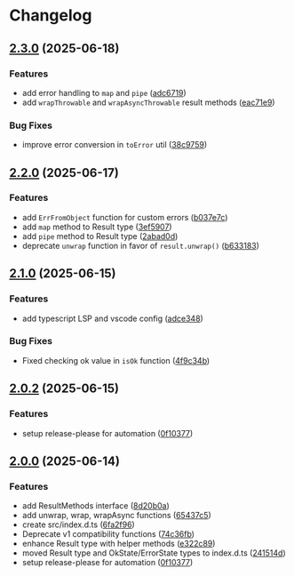 # Changelog

## [2.3.0](https://github.com/AhmedOsman101/lib-result/compare/v2.2.1...v2.3.0) (2025-06-18)

### Features

- add error handling to `map` and `pipe` ([adc6719](https://github.com/AhmedOsman101/lib-result/commit/adc6719533fcb7bec14ed8a5029fcca1a6309120))
- add `wrapThrowable` and `wrapAsyncThrowable` result methods ([eac71e9](https://github.com/AhmedOsman101/lib-result/commit/eac71e97df02ca4c4c8b6e6deb5b6ba89fddb8fd))

### Bug Fixes

- improve error conversion in `toError` util ([38c9759](https://github.com/AhmedOsman101/lib-result/commit/38c97594cbb4e921824a62c87807dbbd10e8ca83))

## [2.2.0](https://github.com/AhmedOsman101/lib-result/compare/v2.1.4...v2.2.0) (2025-06-17)

### Features

- add `ErrFromObject` function for custom errors ([b037e7c](https://github.com/AhmedOsman101/lib-result/commit/b037e7c51b59941dfdab2f4c035cbe257084f39e))
- add `map` method to Result type ([3ef5907](https://github.com/AhmedOsman101/lib-result/commit/3ef59070dc6a3e30b53fce81ebac7b7a519ae567))
- add `pipe` method to Result type ([2abad0d](https://github.com/AhmedOsman101/lib-result/commit/2abad0da24897d5d31974f5e60e038d899c89943))
- deprecate `unwrap` function in favor of `result.unwrap()` ([b633183](https://github.com/AhmedOsman101/lib-result/commit/b6331839ed0c95051a4e557c0e1a1da99c8ce154))

## [2.1.0](https://github.com/AhmedOsman101/lib-result/compare/v2.0.2...v2.1.0) (2025-06-15)

### Features

- add typescript LSP and vscode config ([adce348](https://github.com/AhmedOsman101/lib-result/commit/adce348d1030adbbbaa6ad1787ad18a5d6b7f718))

### Bug Fixes

- Fixed checking ok value in `isOk` function ([4f9c34b](https://github.com/AhmedOsman101/lib-result/commit/4f9c34b5668ac584835bb3f15c57be027814306e))

## [2.0.2](https://github.com/AhmedOsman101/lib-result/compare/v2.0.0...v2.0.2) (2025-06-15)

### Features

- setup release-please for automation ([0f10377](https://github.com/AhmedOsman101/lib-result/commit/0f1037790412d50b064ca119274625a70da33d29))

## [2.0.0](https://github.com/AhmedOsman101/lib-result/compare/v1.0.9...v2.0.0) (2025-06-14)

### Features

- add ResultMethods interface ([8d20b0a](https://github.com/AhmedOsman101/lib-result/commit/8d20b0a0793c161b4f05d2c3fcb6037514ccffa7))
- add unwrap, wrap, wrapAsync functions ([65437c5](https://github.com/AhmedOsman101/lib-result/commit/65437c5890b7648cef2c52933437020f1d2d3fa1))
- create src/index.d.ts ([6fa2f96](https://github.com/AhmedOsman101/lib-result/commit/6fa2f960b585c1b137006f8017334949d4510af5))
- Deprecate v1 compatibility functions ([74c36fb](https://github.com/AhmedOsman101/lib-result/commit/74c36fbb578742233a118039ba5c96f35b2a7cd9))
- enhance Result type with helper methods ([e322c89](https://github.com/AhmedOsman101/lib-result/commit/e322c89fbe21bb9f4b5714109ffc996de57c456e))
- moved Result type and OkState/ErrorState types to index.d.ts ([241514d](https://github.com/AhmedOsman101/lib-result/commit/241514d1773ae5febc1c1d517cef3cc0202d4262))
- setup release-please for automation ([0f10377](https://github.com/AhmedOsman101/lib-result/commit/0f1037790412d50b064ca119274625a70da33d29))
